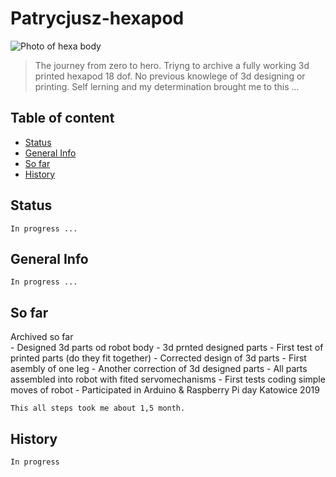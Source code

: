 # Patrycjusz-hexapod
![Photo of hexa body](./img/hexa.png)
>The journey from zero to hero. Triyng to archive a fully working 3d printed hexapod 18 dof. No previous knowlege of 3d designing or printing. Self lerning and my determination brought me to this ...

## Table of content
* [Status](#status)
* [General Info](#general-info)
* [So far](#so-far)
* [History](#history)



## Status
	In progress ...

## General Info
	In progress ...

## So far

Archived so far  
	- Designed 3d parts od robot body
	- 3d prnted designed parts
	- First test of printed parts (do they fit together)
	- Corrected design of 3d parts
	- First asembly of one leg
	- Another correction of 3d designed parts
	- All parts assembled into robot with fited servomechanisms
	- First tests coding simple moves of robot
	- Participated in Arduino & Raspberry Pi day Katowice 2019
	
	This all steps took me about 1,5 month.

## History
	In progress




